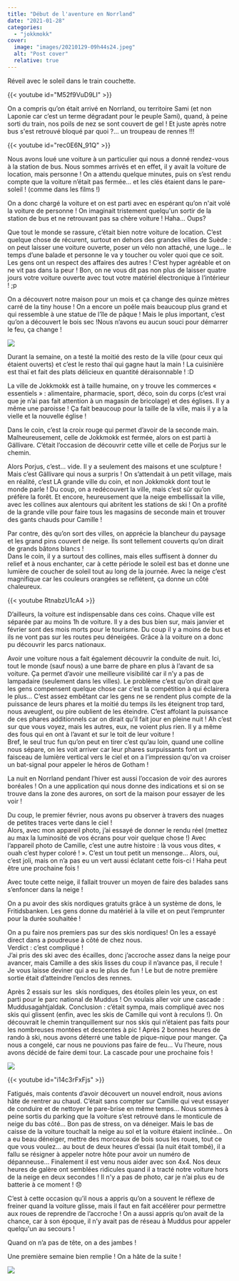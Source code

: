 ```yaml
---
title: "Début de l'aventure en Norrland"
date: "2021-01-28"
categories: 
  - "jokkmokk"
cover:
  image: "images/20210129-09h44s24.jpeg"
  alt: "Post cover"
  relative: true
---
```


Réveil avec le soleil dans le train couchette.

{{< youtube id="M52f9VuD9LI" >}}
<br/>

On a compris qu’on était arrivé en Norrland, ou territoire Sami (et non Laponie car c’est un terme dégradant pour le peuple Sami), quand, à peine sorti du train, nos poils de nez se sont couvert de gel ! Et juste après notre bus s'est retrouvé bloqué par quoi ?... un troupeau de rennes !!!

{{< youtube id="rec0E6N_91Q" >}}
<br/>

Nous avons loué une voiture à un particulier qui nous a donné rendez-vous à la station de bus. Nous sommes arrivés et en effet, il y avait la voiture de location, mais personne ! On a attendu quelque minutes, puis on s’est rendu compte que la voiture n’était pas fermée… et les clés étaient dans le pare-soleil ! (comme dans les films !)

On a donc chargé la voiture et on est parti avec en espérant qu’on n'ait volé la voiture de personne ! On imaginait tristement quelqu'un sortir de la station de bus et ne retrouvant pas sa chère voiture ! Haha... Oups?

Que tout le monde se rassure, c’était bien notre voiture de location. C’est quelque chose de récurent, surtout en dehors des grandes villes de Suède : on peut laisser une voiture ouverte, poser un vélo non attaché, une luge… le temps d’une balade et personne le va y toucher ou voler quoi que ce soit. Les gens ont un respect des affaires des autres ! C’est hyper agréable et on ne vit pas dans la peur ! Bon, on ne vous dit pas non plus de laisser quatre jours votre voiture ouverte avec tout votre matériel électronique à l’intérieur ! ;p

On a découvert notre maison pour un mois et ça change des quinze mètres carré de la tiny house ! On a encore un poêle mais beaucoup plus grand et qui ressemble à une statue de l’île de pâque ! Mais le plus important, c’est qu’on a découvert le bois sec !Nous n’avons eu aucun souci pour démarrer le feu, ça change !

![](images/20210129-15h49s25-1024x768.jpg)

Durant la semaine, on a testé la moitié des resto de la ville (pour ceux qui étaient ouverts) et c’est le resto thaï qui gagne haut la main ! La cuisinière est thaï et fait des plats délicieux en quantité déraisonnable ! :D

La ville de Jokkmokk est à taille humaine, on y trouve les commerces « essentiels » : alimentaire, pharmacie, sport, déco, soin du corps (c’est vrai que je n’ai pas fait attention à un magasin de bricolage) et des églises. Il y a même une paroisse ! Ça fait beaucoup pour la taille de la ville, mais il y a la vielle et la nouvelle église !

Dans le coin, c’est la croix rouge qui permet d’avoir de la seconde main. Malheureusement, celle de Jokkmokk est fermée, alors on est parti à Gällivare. C’était l’occasion de découvrir cette ville et celle de Porjus sur le chemin.

Alors Porjus, c’est... vide. Il y a seulement des maisons et une sculpture ! Mais c’est Gällivare qui nous a surpris ! On s’attendait à un petit village, mais en réalité, c’est LA grande ville du coin, et non Jokkmokk dont tout le monde parle ! Du coup, on a redécouvert la ville, mais c’est sûr qu’on préfère la forêt. Et encore, heureusement que la neige embellissait la ville, avec les collines aux alentours qui abritent les stations de ski ! On a profité de la grande ville pour faire tous les magasins de seconde main et trouver des gants chauds pour Camille !

Par contre, dès qu’on sort des villes, on apprécie la blancheur du paysage et les grand pins couvert de neige. Ils sont tellement couverts qu’on dirait de grands bâtons blancs !  
Dans le coin, il y a surtout des collines, mais elles suffisent à donner du relief et à nous enchanter, car à cette période le soleil est bas et donne une lumière de coucher de soleil tout au long de la journée. Avec la neige c’est magnifique car les couleurs orangées se reflètent, ça donne un côté chaleureux.

{{< youtube RtnabzU1cA4 >}}

D’ailleurs, la voiture est indispensable dans ces coins. Chaque ville est séparée par au moins 1h de voiture. Il y a des bus bien sur, mais janvier et février sont des mois morts pour le tourisme. Du coup il y a moins de bus et ils ne vont pas sur les routes peu déneigées. Grâce à la voiture on a donc pu découvrir les parcs nationaux.

Avoir une voiture nous a fait également découvrir la conduite de nuit. Ici, tout le monde (sauf nous) a une barre de phare en plus à l’avant de sa voiture. Ça permet d’avoir une meilleure visibilité car il n’y a pas de lampadaire (seulement dans les villes). Le problème c’est qu’on dirait que les gens compensent quelque chose car c’est la compétition à qui éclairera le plus… C’est assez embêtant car les gens ne se rendent plus compte de la puissance de leurs phares et la moitié du temps ils les éteignent trop tard, nous aveuglent, ou pire oublient de les éteindre. C’est affolant la puissance de ces phares additionnels car on dirait qu’il fait jour en pleine nuit ! Ah c’est sur que vous voyez, mais les autres, eux, ne voient plus rien. Il y a même des fous qui en ont à l’avant et sur le toit de leur voiture !  
Bref, le seul truc fun qu’on peut en tirer c’est qu’au loin, quand une colline nous sépare, on les voit arriver car leur phares surpuissants font un faisceau de lumière vertical vers le ciel et on a l’impression qu'on va croiser un bat-signal pour appeler le héros de Gotham !

La nuit en Norrland pendant l’hiver est aussi l’occasion de voir des aurores boréales ! On a une application qui nous donne des indications et si on se trouve dans la zone des aurores, on sort de la maison pour essayer de les voir !

Du coup, le premier février, nous avons pu observer à travers des nuages de petites traces verte dans le ciel !  
Alors, avec mon appareil photo, j’ai essayé de donner le rendu réel (mettez au max la luminosité de vos écrans pour voir quelque chose !) Avec l’appareil photo de Camille, c’est une autre histoire : là vous vous dites, « ouah c’est hyper coloré ! ». C’est un tout petit un mensonge... Alors, oui, c’est joli, mais on n’a pas eu un vert aussi éclatant cette fois-ci ! Haha peut être une prochaine fois !

Avec toute cette neige, il fallait trouver un moyen de faire des balades sans s’enfoncer dans la neige !

On a pu avoir des skis nordiques gratuits grâce à un système de dons, le Fritidsbanken. Les gens donne du matériel à la ville et on peut l’emprunter pour la durée souhaitée !

On a pu faire nos premiers pas sur des skis nordiques! On les a essayé direct dans a poudreuse à côté de chez nous.  
Verdict : c’est compliqué !  
J’ai pris des ski avec des écailles, donc j’accroche assez dans la neige pour avancer, mais Camille a des skis lisses du coup il n’avance pas, il recule !  Je vous laisse deviner qui a eu le plus de fun ! Le but de notre première sortie était d’atteindre l’enclos des rennes.

Après 2 essais sur les  skis nordiques, des étoiles plein les yeux, on est parti pour le parc national de Muddus ! On voulais aller voir une cascade : Muddusagahtjaldak. Conclusion : c’était sympa, mais compliqué avec nos skis qui glissent (enfin, avec les skis de Camille qui vont à reculons !). On découvrait le chemin tranquillement sur nos skis qui n’étaient pas faits pour les nombreuses montées et descentes à pic ! Après 2 bonnes heures de rando à ski, nous avons déterré une table de pique-nique pour manger. Ça nous a congelé, car nous ne pouvions pas faire de feu… Vu l’heure, nous avons décidé de faire demi tour. La cascade pour une prochaine fois !

![](images/20210206-11h35s13IMG_20210206_113513-2-1024x768.jpg)

{{< youtube id="i14c3rFxFjs" >}}
 <br/>

Fatigués, mais contents d’avoir découvert un nouvel endroit, nous avions hâte de rentrer au chaud. C’était sans compter sur Camille qui veut essayer de conduire et de nettoyer le pare-brise en même temps… Nous sommes à peine sortis du parking que la voiture s’est retrouvé dans le monticule de neige du bas côté… Bon pas de stress, on va déneiger. Mais le bas de caisse de la voiture touchait la neige au sol et la voiture étaient inclinée… On a eu beau déneiger, mettre des morceaux de bois sous les roues, tout ce que vous voulez... au bout de deux heures d’essai (la nuit était tombé), il a fallu se résigner à appeler notre hôte pour avoir un numéro de dépanneuse… Finalement il est venu nous aider avec son 4x4. Nos deux heures de galère ont semblées ridicules quand il a tracté notre voiture hors de la neige en deux secondes ! Il n'y a pas de photo, car je n’ai plus eu de batterie à ce moment ! 😞

C’est à cette occasion qu’il nous a appris qu’on a souvent le réflexe de freiner quand la voiture glisse, mais il faut en fait accélérer pour permettre aux roues de reprendre de l’accroche ! On a aussi appris qu’on avait de la chance, car à son époque, il n’y avait pas de réseau à Muddus pour appeler quelqu'un au secours !

Quand on n’a pas de tête, on a des jambes !

Une première semaine bien remplie ! On a hâte de la suite !

![](images/20210204-15h14s32-1024x576.jpg)
